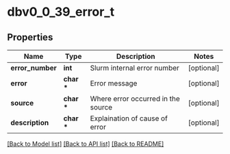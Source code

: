 # dbv0_0_39_error_t

## Properties
Name | Type | Description | Notes
------------ | ------------- | ------------- | -------------
**error_number** | **int** | Slurm internal error number | [optional] 
**error** | **char \*** | Error message | [optional] 
**source** | **char \*** | Where error occurred in the source | [optional] 
**description** | **char \*** | Explaination of cause of error | [optional] 

[[Back to Model list]](../README.md#documentation-for-models) [[Back to API list]](../README.md#documentation-for-api-endpoints) [[Back to README]](../README.md)


